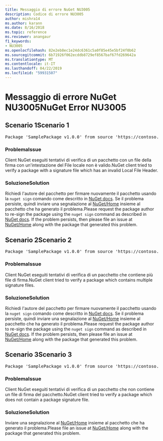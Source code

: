 ```yaml
---
title: Messaggio di errore NuGet NU3005
description: Codice di errore NU3005
author: mishra14
ms.author: karann
ms.date: 8/16/2018
ms.topic: reference
ms.reviewer: anangaur
f1_keywords:
- NU3005
ms.openlocfilehash: 82e2eb8ec1e24dc6361c5a0f85e45e5bf24f0b62
ms.sourcegitcommit: 6b71926f062ecddb8729ef8567baf67fd269642a
ms.translationtype: MT
ms.contentlocale: it-IT
ms.lasthandoff: 04/22/2019
ms.locfileid: "59931507"
---
```

# <a name="nuget-error-nu3005"></a><span data-ttu-id="3bb47-103">Messaggio di errore NuGet NU3005</span><span class="sxs-lookup"><span data-stu-id="3bb47-103">NuGet Error NU3005</span></span>

## <a name="scenario-1"></a><span data-ttu-id="3bb47-104">Scenario 1</span><span class="sxs-lookup"><span data-stu-id="3bb47-104">Scenario 1</span></span>

<pre>Package 'SamplePackage v1.0.0' from source 'https://contoso.com/index.json': The package contains an invalid package signature file.</pre>

### <a name="issue"></a><span data-ttu-id="3bb47-105">Problema</span><span class="sxs-lookup"><span data-stu-id="3bb47-105">Issue</span></span>

<span data-ttu-id="3bb47-106">Client NuGet eseguiti tentativi di verifica di un pacchetto con un file della firma con un'intestazione del File locale non è valido.</span><span class="sxs-lookup"><span data-stu-id="3bb47-106">NuGet client tried to verify a package with a signature file which has an invalid Local File Header.</span></span>


### <a name="solution"></a><span data-ttu-id="3bb47-107">Soluzione</span><span class="sxs-lookup"><span data-stu-id="3bb47-107">Solution</span></span>

<span data-ttu-id="3bb47-108">Richiedi l'autore del pacchetto per firmare nuovamente il pacchetto usando la `nuget sign` comando come descritto in [NuGet docs](https://docs.microsoft.com/en-us/nuget/create-packages/sign-a-package). Se il problema persiste, quindi inviare una segnalazione al [NuGet/Home](https://github.com/NuGet/Home/issues) insieme al pacchetto che ha generato il problema.</span><span class="sxs-lookup"><span data-stu-id="3bb47-108">Please request the package author to re-sign the package using the `nuget sign` command as described in [NuGet docs](https://docs.microsoft.com/en-us/nuget/create-packages/sign-a-package). If the problem persists, then please file an issue at [NuGet/Home](https://github.com/NuGet/Home/issues) along with the package that generated this problem.</span></span>



## <a name="scenario-2"></a><span data-ttu-id="3bb47-109">Scenario 2</span><span class="sxs-lookup"><span data-stu-id="3bb47-109">Scenario 2</span></span>

<pre>Package 'SamplePackage v1.0.0' from source 'https://contoso.com/index.json': The package contains multiple package signature files.</pre>

### <a name="issue"></a><span data-ttu-id="3bb47-110">Problema</span><span class="sxs-lookup"><span data-stu-id="3bb47-110">Issue</span></span>

<span data-ttu-id="3bb47-111">Client NuGet eseguiti tentativi di verifica di un pacchetto che contiene più file di firma.</span><span class="sxs-lookup"><span data-stu-id="3bb47-111">NuGet client tried to verify a package which contains multiple signature files.</span></span>


### <a name="solution"></a><span data-ttu-id="3bb47-112">Soluzione</span><span class="sxs-lookup"><span data-stu-id="3bb47-112">Solution</span></span>

<span data-ttu-id="3bb47-113">Richiedi l'autore del pacchetto per firmare nuovamente il pacchetto usando la `nuget sign` comando come descritto in [NuGet docs](https://docs.microsoft.com/en-us/nuget/create-packages/sign-a-package). Se il problema persiste, quindi inviare una segnalazione al [NuGet/Home](https://github.com/NuGet/Home/issues) insieme al pacchetto che ha generato il problema.</span><span class="sxs-lookup"><span data-stu-id="3bb47-113">Please request the package author to re-sign the package using the `nuget sign` command as described in [NuGet docs](https://docs.microsoft.com/en-us/nuget/create-packages/sign-a-package). If the problem persists, then please file an issue at [NuGet/Home](https://github.com/NuGet/Home/issues) along with the package that generated this problem.</span></span>



## <a name="scenario-3"></a><span data-ttu-id="3bb47-114">Scenario 3</span><span class="sxs-lookup"><span data-stu-id="3bb47-114">Scenario 3</span></span>

<pre>Package 'SamplePackage v1.0.0' from source 'https://contoso.com/index.json': The package does not contain a valid package signature file.</pre>

### <a name="issue"></a><span data-ttu-id="3bb47-115">Problema</span><span class="sxs-lookup"><span data-stu-id="3bb47-115">Issue</span></span>

<span data-ttu-id="3bb47-116">Client NuGet eseguiti tentativi di verifica di un pacchetto che non contiene un file di firma del pacchetto.</span><span class="sxs-lookup"><span data-stu-id="3bb47-116">NuGet client tried to verify a package which does not contain a package signature file.</span></span>


### <a name="solution"></a><span data-ttu-id="3bb47-117">Soluzione</span><span class="sxs-lookup"><span data-stu-id="3bb47-117">Solution</span></span>

<span data-ttu-id="3bb47-118">Inviare una segnalazione al [NuGet/Home](https://github.com/NuGet/Home/issues) insieme al pacchetto che ha generato il problema.</span><span class="sxs-lookup"><span data-stu-id="3bb47-118">Please file an issue at [NuGet/Home](https://github.com/NuGet/Home/issues) along with the package that generated this problem.</span></span>


